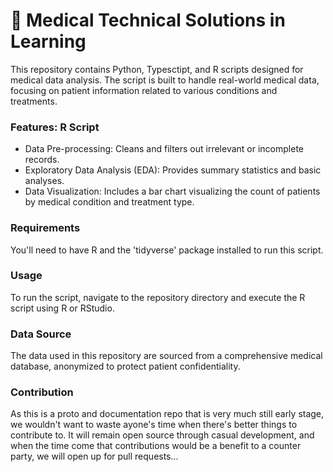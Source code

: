 # 🌯 Medical Technical Solutions in Learning

This repository contains Python, Typesctipt, and R scripts designed for medical data analysis. The script is built to handle real-world medical data, focusing on patient information related to various conditions and treatments.

### Features: R Script

* Data Pre-processing: Cleans and filters out irrelevant or incomplete records.
* Exploratory Data Analysis (EDA): Provides summary statistics and basic analyses.
* Data Visualization: Includes a bar chart visualizing the count of patients by medical condition and treatment type.

### Requirements

You'll need to have R and the 'tidyverse' package installed to run this script.

### Usage

To run the script, navigate to the repository directory and execute the R script using R or RStudio.

### Data Source

The data used in this repository are sourced from a comprehensive medical database, anonymized to protect patient confidentiality.

### Contribution

As this is a proto and documentation repo that is very much still early stage, we wouldn't want to waste ayone's time when there's better things to contribute to. It will remain open source through casual development, and when the time come that contributions would be a benefit to a counter party, we will open up for pull requests...
